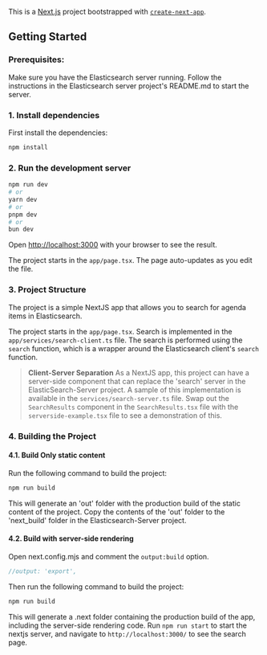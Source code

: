 This is a [Next.js](https://nextjs.org) project bootstrapped with [`create-next-app`](https://nextjs.org/docs/app/api-reference/cli/create-next-app).

## Getting Started
### Prerequisites:
Make sure you have the Elasticsearch server running. Follow the instructions in the Elasticsearch server project's README.md to start the server.

### 1. Install dependencies
First install the dependencies:
```bash
npm install
```

### 2. Run the development server

```bash
npm run dev
# or
yarn dev
# or
pnpm dev
# or
bun dev
```

Open [http://localhost:3000](http://localhost:3000) with your browser to see the result.

The project starts in the `app/page.tsx`. The page auto-updates as you edit the file.


### 3. Project Structure
The project is a simple NextJS app that allows you to search for agenda items in Elasticsearch.

The project starts in the `app/page.tsx`. Search is implemented in the `app/services/search-client.ts` file. The search is performed using the `search` function, which is a wrapper around the Elasticsearch client's `search` function.

> **Client-Server Separation**
> As a NextJS app, this project can have a server-side component that can replace the 'search' server in the ElasticSearch-Server project. A sample of this implementation is available in the `services/search-server.ts` file.
> Swap out the `SearchResults` component in the `SearchResults.tsx` file with the `serverside-example.tsx` file to see a demonstration of this.

### 4. Building the Project
#### 4.1. Build Only static content
Run the following command to build the project:
```bash
npm run build
```
This will generate an 'out' folder with the production build of the static content of the project. Copy the contents of the 'out' folder to the 'next_build' folder in the Elasticsearch-Server project.

#### 4.2. Build with server-side rendering
Open next.config.mjs and comment the `output:build` option.

```js
//output: 'export',
```

Then run the following command to build the project:
```bash
npm run build
```

This will generate a .next folder containing the production build of the app, including the server-side rendering code.
Run `npm run start` to start the nextjs server, and navigate to `http://localhost:3000/` to see the search page.